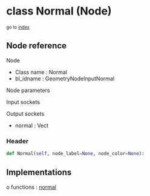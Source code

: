 # class Normal (Node)

<sub>go to [index](/docs/index.md)</sub>

## Node reference

Node
 - Class name : Normal
 - bl_idname : GeometryNodeInputNormal

Node parameters

Input sockets

Output sockets
 - normal : Vect

### Header

``` python
def Normal(self, node_label=None, node_color=None):
```

## Implementations

o functions : [normal](/docs/GeoNodes_classes/normal.md)

